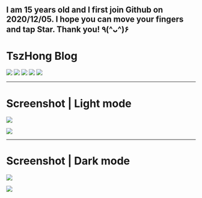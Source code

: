 ## I am 15 years old and I first join Github on 2020/12/05. I hope you can move your fingers and tap Star. Thank you! ٩(^ᴗ^)۶

# TszHong Blog
![](https://img.shields.io/badge/Build%20with-VSCode-red)
![](https://img.shields.io/badge/Powered%20by-Hexo-brightgreen)
[![](https://img.shields.io/badge/Theme-Butterfly-blue)](https://github.com/jerryc127/hexo-theme-butterfly)
![](https://img.shields.io/github/repo-size/TszHong0411/blog?label=Repositories%20files%20sizes)
![](https://img.shields.io/github/stars/TszHong0411/blog?style=social)


---

# Screenshot | Light mode

[![](https://cdn.jsdelivr.net/gh/tszhong0411/image/siteshot-home-v2.png)](https://tszhong.vercel.app)


[![](https://cdn.jsdelivr.net/gh/tszhong0411/image/siteshot-about-v2.png)](https://tszhong.vercel.app)

---

# Screenshot | Dark mode

[![](https://cdn.jsdelivr.net/gh/tszhong0411/image/siteshot-home-dark-v2.png)](https://tszhong.vercel.app)

[![](https://cdn.jsdelivr.net/gh/tszhong0411/image/siteshot-about-dark-v2.png)](https://tszhong.vercel.app)